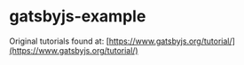 # gatsbyjs-example

Original tutorials found at:
[https://www.gatsbyjs.org/tutorial/](https://www.gatsbyjs.org/tutorial/)

